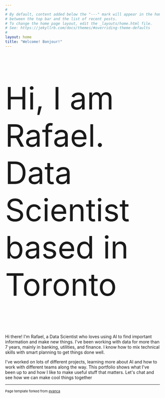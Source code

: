 ```yaml
---
#
# By default, content added below the "---" mark will appear in the home page
# between the top bar and the list of recent posts.
# To change the home page layout, edit the _layouts/home.html file.
# See: https://jekyllrb.com/docs/themes/#overriding-theme-defaults
#
layout: home
title: "Welcome! Bonjour!"
---
```

<p style="font-size:100px">Hi, I am Rafael. Data Scientist based in Toronto</p>

Hi there! I'm Rafael, a Data Scientist who loves using AI to find important information and make new things. I've been working with data for more than 7 years, mainly in banking, utilities, and finance. I know how to mix technical skills with smart planning to get things done well.

I've worked on lots of different projects, learning more about AI and how to work with different teams along the way. This portfolio shows what I've been up to and how I like to make useful stuff that matters. Let's chat and see how we can make cool things together

---
<p style="font-size:11px">Page template forked from <a href="https://github.com/evanca/quick-portfolio">evanca</a></p>
<!-- Remove above link if you don't want to attibute -->
